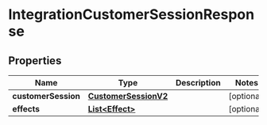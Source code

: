 

# IntegrationCustomerSessionResponse

## Properties

Name | Type | Description | Notes
------------ | ------------- | ------------- | -------------
**customerSession** | [**CustomerSessionV2**](CustomerSessionV2.md) |  |  [optional]
**effects** | [**List&lt;Effect&gt;**](Effect.md) |  |  [optional]




